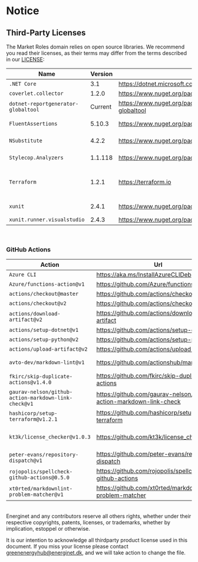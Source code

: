 # Notice

## Third-Party Licenses

The Market Roles domain relies on open source libraries.
We recommend you read their licenses, as their terms may differ from the terms described in our [LICENSE](https://github.com/Energinet-DataHub/geh-market-roles/blob/main/LICENSE):

| Name                                | Version | Url                                                                | License                    |
| ----------------------------------- | ------- | ------------------------------------------------------------------ | -------------------------- |
| `.NET Core`                         | 3.1     | <https://dotnet.microsoft.com/download/dotnet/3.1>                 | MIT                        |
| `coverlet.collector`                | 1.2.0   | <https://www.nuget.org/packages/coverlet.collector/1.2.0>          | MIT                        |
| `dotnet-reportgenerator-globaltool` | Current | <https://www.nuget.org/packages/dotnet-reportgenerator-globaltool> | Apache-2.0                 |
| `FluentAssertions`                  | 5.10.3  | <https://www.nuget.org/packages/FluentAssertions/5.10.3>           | Apache-2.0                 |
| `NSubstitute`                       | 4.2.2   | <https://www.nuget.org/packages/NSubstitute/4.2.2>                 | BSD-3-Clause               |
| `Stylecop.Analyzers`                | 1.1.118 | <https://www.nuget.org/packages/StyleCop.Analyzers/1.1.118>        | Apache 2.0                 |
| `Terraform`                         | 1.2.1   | <https://terraform.io>                                             | Mozilla Public License 2.0 |
| `xunit`                             | 2.4.1   | <https://www.nuget.org/packages/xunit/2.4.1>                       | Apache-2.0                 |
| `xunit.runner.visualstudio`         | 2.4.3   | <https://www.nuget.org/packages/xunit.runner.visualstudio/2.4.3>   | MIT                        |

<br/>

### GitHub Actions

| Action                                               | Url                                                                  | License                |
| ---------------------------------------------------- | -------------------------------------------------------------------- | ---------------------- |
| `Azure CLI`                                          | <https://aka.ms/InstallAzureCLIDeb>                                  | MIT                    |
| `Azure/functions-action@v1`                          | <https://github.com/Azure/functions-action>                          | MIT                    |
| `actions/checkout@master`                            | <https://github.com/actions/checkout>                                | MIT                    |
| `actions/checkout@v2`                                | <https://github.com/actions/checkout>                                | MIT                    |
| `actions/download-artifact@v2`                       | <https://github.com/actions/download-artifact>                       | MIT                    |
| `actions/setup-dotnet@v1`                            | <https://github.com/actions/setup-dotnet>                            | MIT                    |
| `actions/setup-python@v2`                            | <https://github.com/actions/setup-python>                            | MIT                    |
| `actions/upload-artifact@v2`                         | <https://github.com/actions/upload-artifact>                         | MIT                    |
| `avto-dev/markdown-lint@v1`                          | <https://github.com/actionshub/markdownlint>                         | Apache-2.0             |
| `fkirc/skip-duplicate-actions@v1.4.0`                | <https://github.com/fkirc/skip-duplicate-actions>                    | MIT                    |
| `gaurav-nelson/github-action-markdown-link-check@v1` | <https://github.com/gaurav-nelson/github-action-markdown-link-check> | MIT                    |
| `hashicorp/setup-terraform@v1.2.1`                   | <https://github.com/hashicorp/setup-terraform>                       | MPL-2.0                |
| `kt3k/license_checker@v1.0.3`                        | <https://github.com/kt3k/license_checker>                            | Blue Oak Model License |
| `peter-evans/repository-dispatch@v1`                 | <https://github.com/peter-evans/repository-dispatch>                 | MIT                    |
| `rojopolis/spellcheck-github-actions@0.5.0`          | <https://github.com/rojopolis/spellcheck-github-actions>             | MIT                    |
| `xt0rted/markdownlint-problem-matcher@v1`            | <https://github.com/xt0rted/markdownlint-problem-matcher>            | MIT                    |

<br/>
Energinet and any contributors reserve all others rights, whether under their respective copyrights, patents, licenses, or trademarks, whether by implication, estoppel or otherwise.

It is our intention to acknowledge all thirdparty product license used in this document.
If you miss your license please contact greenenergyhub@energinet.dk, and we will take action to change the file.
